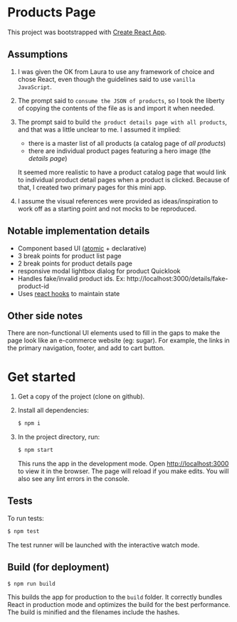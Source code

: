 # Products Page

This project was bootstrapped with [Create React App](https://github.com/facebook/create-react-app).

## Assumptions

1. I was given the OK from Laura to use any framework of choice and chose React, even though the guidelines said to use `vanilla JavaScript`.

2. The prompt said to `consume the JSON of products`, so I took the liberty of copying the contents of the file as is and import it when needed.

3. The prompt said to build `the product details page with all products`, and that was a little unclear to me. I assumed it implied:

   - there is a master list of all products (a catalog page of _all products_)
   - there are individual product pages featuring a hero image (the _details page_)

   It seemed more realistic to have a product catalog page that would link to individual product detail pages when a product is clicked. Because of that, I created two primary pages for this mini app.

4. I assume the visual references were provided as ideas/inspiration to work off as a starting point and not mocks to be reproduced.

## Notable implementation details

- Component based UI ([atomic](https://bradfrost.com/blog/post/atomic-web-design/) + declarative)
- 3 break points for product list page
- 2 break points for product details page
- responsive modal lightbox dialog for product Quicklook
- Handles fake/invalid product ids. Ex: http://localhost:3000/details/fake-product-id
- Uses [react hooks](https://reactjs.org/docs/hooks-intro.html) to maintain state

## Other side notes

There are non-functional UI elements used to fill in the gaps to make the page look like an e-commerce website (eg: sugar). For example, the links in the primary navigation, footer, and add to cart button.

# Get started

1. Get a copy of the project (clone on github).
2. Install all dependencies:
   ```sh
   $ npm i
   ```
3. In the project directory, run:

   ```sh
   $ npm start
   ```

   This runs the app in the development mode. Open [http://localhost:3000](http://localhost:3000) to view it in the browser. The page will reload if you make edits. You will also see any lint errors in the console.

## Tests

To run tests:

```sh
$ npm test
```

The test runner will be launched with the interactive watch mode.

## Build (for deployment)

```sh
$ npm run build
```

This builds the app for production to the `build` folder. It correctly bundles React in production mode and optimizes the build for the best performance. The build is minified and the filenames include the hashes.
